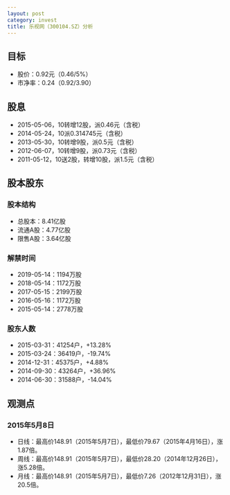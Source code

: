 ```yaml
---
layout: post
category: invest
title: 乐视网（300104.SZ）分析
---
```


## 目标 ##

- 股价：0.92元（0.46/5%）
- 市净率：0.24（0.92/3.90）

## 股息 ##

- 2015-05-06，10转增12股，派0.46元（含税）
- 2014-05-24，10派0.314745元（含税）
- 2013-05-30，10转增9股，派0.5元（含税）
- 2012-06-07，10转增9股，派0.73元（含税）
- 2011-05-12，10送2股，转增10股，派1.5元（含税）

## 股本股东 ##

### 股本结构 ###

- 总股本：8.41亿股
- 流通A股：4.77亿股
- 限售A股：3.64亿股

### 解禁时间 ###

- 2019-05-14：1194万股
- 2018-05-14：1172万股
- 2017-05-15：2199万股
- 2016-05-16：1172万股
- 2015-05-14：2778万股

### 股东人数 ###

- 2015-03-31：41254户，+13.28%
- 2015-03-24：36419户，-19.74%
- 2014-12-31：45375户，+4.88%
- 2014-09-30：43264户，+36.96%
- 2014-06-30：31588户，-14.04%

## 观测点 ##

### 2015年5月8日 ###

- 日线：最高价148.91（2015年5月7日），最低价79.67（2015年4月16日），涨1.87倍。
- 周线：最高价148.91（2015年5月7日），最低价28.20（2014年12月26日），涨5.28倍。
- 月线：最高价148.91（2015年5月7日），最低价7.26（2012年12月31日），涨20.5倍。
